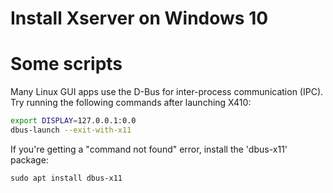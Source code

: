 # Install Xserver on Windows 10

# Some scripts 

Many Linux GUI apps use the D-Bus for inter-process communication (IPC). Try running the following commands after launching X410:

```bash
export DISPLAY=127.0.0.1:0.0
dbus-launch --exit-with-x11
```

If you're getting a "command not found" error, install the 'dbus-x11' package:

`sudo apt install dbus-x11`